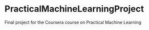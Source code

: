 PracticalMachineLearningProject
===============================

Final project for the Coursera course on Practical Machine Learning
